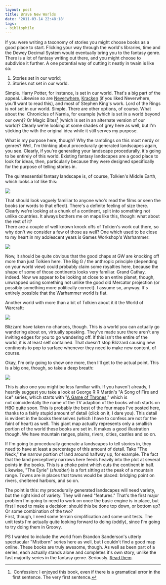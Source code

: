 ```yaml
---
layout: post
title: Brave New Worlds
date: '2011-03-14 22:48:18'
tags:
- bibliophile
---
```


If you were writing a taxonomy of stories you might choose books as a good place to start. Flicking your way through the world's libraries, time and the Dewey Decimal System would eventually bring you to the fantasy genre. There is a lot of fantasy writing out there, and you might choose to subdivide it further. A one potential way of cutting it neatly in twain is like so: 

  1. Stories set in our world;
  2. Stories not set in our world.
  
Simple. Harry Potter, for instance, is set in our world. That's a big part of the appeal. Likewise so are [Neverwhere], [Kracken] (if you liked Neverwhere, you'll want to read this), and most of Stephen King's work. Lord of the Rings is not set in our world. Simple. There are other options, of course. What about the  Chronicles of Narnia, for example (which is set in a world beyond our own)? Or Magic Bites[^1] (which is set in an alternate version of our world)? Clearly we're looking at some shades of grey here as well, but I'm sticking the with the original idea while it still serves my purpose.  

[Neverwhere]: http://www.amazon.co.uk/Neverwhere-Authors-Preferred-Neil-Gaiman/dp/0755322800/ref=sr_1_1?ie=UTF8&qid=1300142138&sr=8-1
[Kracken]: http://www.amazon.co.uk/Kraken-China-Mieville/dp/0330492322/ref=sr_1_1?s=books&ie=UTF8&qid=1300142157&sr=1-1

<!-- More -->

What is my purpose here, though? Why the ramblings on this most nerdy or genres? Well, I'm thinking about procedurally generated landscapes again, you see. Clearly, if you're generating your landscape procedurally, it's going to be entirely of this world. Existing fantasy landscapes are a good place to look for ideas, then, particularly because they were designed specifically for the purpose of telling stories in.  

The quintessential fantasy landscape is, of course, Tolkien's Middle Earth, which looks a lot like this:  

[![](http://war3.incgamers.com/uploads/MiddleEarthRisk792Kofficial1291674287.w3x-1.jpg) ](http://en.wikipedia.org/wiki/Middle-earth)

That should look vaguely familiar to anyone who's read the films or seen the books (or words to that effect). There's a definite feeling of size there. Clearly we're looking at a chunk of a continent, split into something not unlike countries. It always bothers me on maps like this, though: what about the rest of it?  
There are a couple of well known knock offs of Tolkien's work out there, so why don't we consider a few of those as well? One which used to be close to my heart in my adolescent years is Games Workshop's Warhammer:  

[![](http://www.scenicreflections.com/files/Warhammer_Map_of_the_World_Wallpaper_0495o.jpg)](http://en.wikipedia.org/wiki/Warhammer_Fantasy_(setting))

Now, it should be quite obvious that the good chaps at GW are knocking off more than just Tolkien here. The Big G / the anthropic principle (depending on your world view) could probably claim some royalties here, because the shape of some of those continents looks very familiar. Grand Cathay, indeed. Now we appear to be looking at close to an entire planet, though, unwrapped using something not unlike the good old Mercator projection (or possibly something more politically correct). I assume so, anyway. It's entirely possible that the Warhammer world is flat.

Another world with more than a bit of Tolkien about it it the World of Warcraft:
  
[![](http://world-of-warcraft-gold.com/images/worldofwarcraftmap.jpg)](http://en.wikipedia.org/wiki/World_of_Warcraft)

Blizzard have taken no chances, though. This is a world you can actually go wandering about on, virtually speaking. They've made sure there aren't any inviting edges for you to go wandering off. If this isn't the entire of the world, it is at least self contained. That doesn't stop Blizzard causing new continents to pop to surface whenever they need to make new content, of course.  

Okay, I'm only going to show one more, then I'll get to the actual point. This is a big one, though, so take a deep breath:  

[![](http://shaghaghi.net/wp-content/uploads/2010/11/WesterosMap1.jpg)](http://shaghaghi.net/wp-content/uploads/2010/11/WesterosMap1.jpg)

This is also one you might be less familiar with. If you haven't already, I heartily suggest you take a look at George R R Martin's "A Song of Fire and Ice" series, which starts with "[A Game of Thrones]," which is not coincidentally the name of the TV adaption of the books which starts on HBO quite soon. This is probably the best of the four maps I've posted here, thanks to a fairly stupid amount of detail (click on it, I dare you). This detail is evident in the books themselves (which I have to confess are not for the faint of heart) as well. This giant map actually represents only a smallish portion of the world these books are set in. It makes a good illustration though. We have mountain ranges, plains, rivers, cities, castles and so on.  

[A Game of Thrones]: http://www.amazon.co.uk/Game-Thrones-Song-Fire-Book/dp/000647988X/ref=sr_1_1?ie=UTF8&qid=1300142459&sr=8-1

If I'm going to procedurally generate a landscapes to tell stories in, they need to have at least a percentage of this amount of detail. Take "The Neck," the narrow portion of land around halfway up, for example. The fact that the land perceptively narrows here feeds heavily into the plot at several points in the books. This is a choke point which cuts the continent in half. Likewise, "The Eyrie" (*shudder*) is a fort sitting at the peak of a mountain range. Towns are in places that towns would be placed: bridging point on rivers, sheltered harbors, and so on.  

The point is this: my procedurally generated landscapes will need variety, but the right kind of variety. They will need "features." That's the first major problem I'm going to need to work on once the basic engine is in place, but first I need to make a decision: should this be done top down, or bottom up? Or some combination of the two?  
First, though, I need some terrain simplification and some unit tests. The unit tests I'm actually quite looking forward to doing (oddly), since I'm going to try doing them in Groovy.  

PS I wanted to include the world from Brandon Sanderson's utterly spectacular "Mistborn" series here as well, but I couldn't find a good map online. These books are truly awesome, though. As well as been part of a series, each actually stands alone and completes it's own story, unlike the fast majority series in the fantasy genre. Seriously. [Read them](http://www.amazon.co.uk/Final-Empire-Mistborn-Book-One/dp/0575089911/ref=sr_1_1?s=books&ie=UTF8&qid=1300142644&sr=1-1).  

[^1]: Confession: I enjoyed this book, even if there is a gramatical error in the first sentence. The very first sentence.
